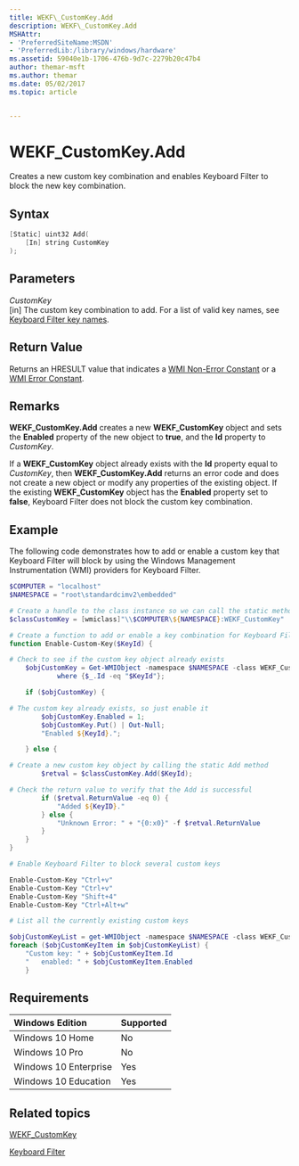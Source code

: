 ```yaml
---
title: WEKF\_CustomKey.Add
description: WEKF\_CustomKey.Add
MSHAttr:
- 'PreferredSiteName:MSDN'
- 'PreferredLib:/library/windows/hardware'
ms.assetid: 59040e1b-1706-476b-9d7c-2279b20c47b4
author: themar-msft
ms.author: themar
ms.date: 05/02/2017
ms.topic: article


---
```

# WEKF\_CustomKey.Add

Creates a new custom key combination and enables Keyboard Filter to block the new key combination.

## Syntax

```powershell
[Static] uint32 Add(
    [In] string CustomKey
);
```

## Parameters

<a href="" id="customkey"></a>*CustomKey*  
\[in\] The custom key combination to add. For a list of valid key names, see [Keyboard Filter key names](keyboardfilter-key-names.md).

## Return Value


Returns an HRESULT value that indicates a [WMI Non-Error Constant](http://go.microsoft.com/fwlink/p/?LinkID=208318) or a [WMI Error Constant](http://go.microsoft.com/fwlink/p/?LinkID=208317).

## Remarks

**WEKF\_CustomKey.Add** creates a new **WEKF\_CustomKey** object and sets the **Enabled** property of the new object to **true**, and the **Id** property to *CustomKey*.

If a **WEKF\_CustomKey** object already exists with the **Id** property equal to *CustomKey*, then **WEKF\_CustomKey.Add** returns an error code and does not create a new object or modify any properties of the existing object. If the existing **WEKF\_CustomKey** object has the **Enabled** property set to **false**, Keyboard Filter does not block the custom key combination.

## Example

The following code demonstrates how to add or enable a custom key that Keyboard Filter will block by using the Windows Management Instrumentation (WMI) providers for Keyboard Filter.

```powershell
$COMPUTER = "localhost"
$NAMESPACE = "root\standardcimv2\embedded"

# Create a handle to the class instance so we can call the static methods
$classCustomKey = [wmiclass]"\\$COMPUTER\${NAMESPACE}:WEKF_CustomKey"

# Create a function to add or enable a key combination for Keyboard Filter to block
function Enable-Custom-Key($KeyId) {

# Check to see if the custom key object already exists
    $objCustomKey = Get-WMIObject -namespace $NAMESPACE -class WEKF_CustomKey |
            where {$_.Id -eq "$KeyId"};

    if ($objCustomKey) {

# The custom key already exists, so just enable it
        $objCustomKey.Enabled = 1;
        $objCustomKey.Put() | Out-Null;
        "Enabled ${KeyId}.";

    } else {

# Create a new custom key object by calling the static Add method
        $retval = $classCustomKey.Add($KeyId);

# Check the return value to verify that the Add is successful
        if ($retval.ReturnValue -eq 0) {
            "Added ${KeyID}."
        } else {
            "Unknown Error: " + "{0:x0}" -f $retval.ReturnValue
        }
    }
}

# Enable Keyboard Filter to block several custom keys

Enable-Custom-Key "Ctrl+v"
Enable-Custom-Key "Ctrl+v"
Enable-Custom-Key "Shift+4"
Enable-Custom-Key "Ctrl+Alt+w"

# List all the currently existing custom keys

$objCustomKeyList = get-WMIObject -namespace $NAMESPACE -class WEKF_CustomKey
foreach ($objCustomKeyItem in $objCustomKeyList) {
    "Custom key: " + $objCustomKeyItem.Id
    "   enabled: " + $objCustomKeyItem.Enabled
    }
```

## Requirements

| Windows Edition       | Supported |
|:----------------------|:----------|
| Windows 10 Home       | No        |
| Windows 10 Pro        | No        |
| Windows 10 Enterprise | Yes       |
| Windows 10 Education  | Yes       |

 

## Related topics

[WEKF\_CustomKey](wekf-customkey.md)

[Keyboard Filter](keyboardfilter.md)
